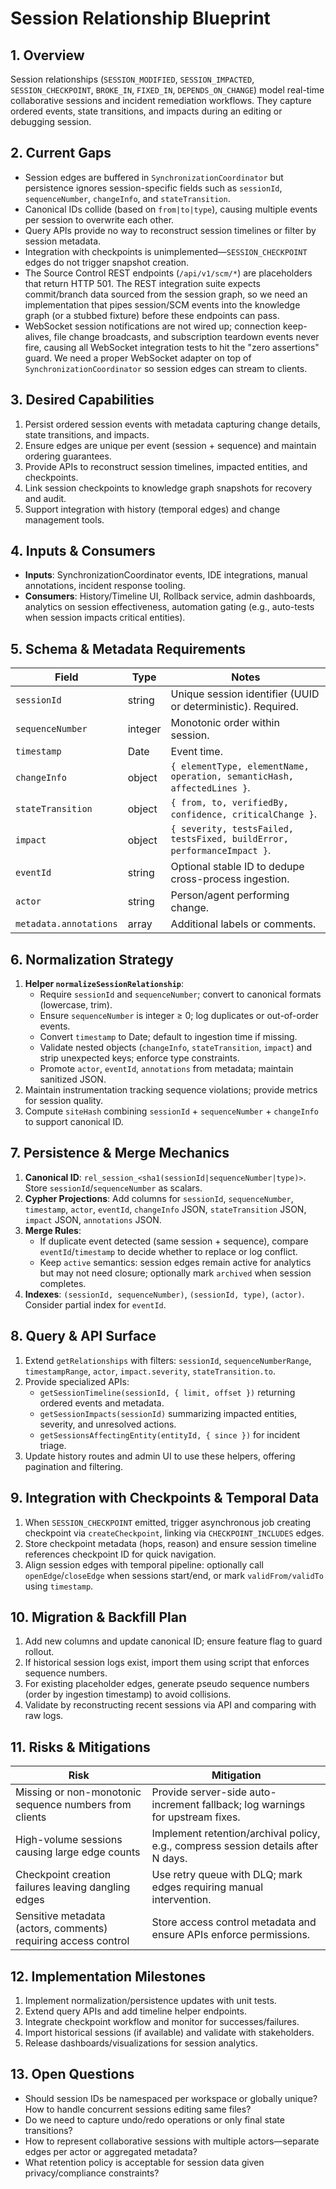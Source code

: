 # Session Relationship Blueprint

## 1. Overview
Session relationships (`SESSION_MODIFIED`, `SESSION_IMPACTED`, `SESSION_CHECKPOINT`, `BROKE_IN`, `FIXED_IN`, `DEPENDS_ON_CHANGE`) model real-time collaborative sessions and incident remediation workflows. They capture ordered events, state transitions, and impacts during an editing or debugging session.

## 2. Current Gaps
- Session edges are buffered in `SynchronizationCoordinator` but persistence ignores session-specific fields such as `sessionId`, `sequenceNumber`, `changeInfo`, and `stateTransition`.
- Canonical IDs collide (based on `from|to|type`), causing multiple events per session to overwrite each other.
- Query APIs provide no way to reconstruct session timelines or filter by session metadata.
- Integration with checkpoints is unimplemented—`SESSION_CHECKPOINT` edges do not trigger snapshot creation.
- The Source Control REST endpoints (`/api/v1/scm/*`) are placeholders that return HTTP 501. The REST integration suite expects commit/branch data sourced from the session graph, so we need an implementation that pipes session/SCM events into the knowledge graph (or a stubbed fixture) before these endpoints can pass.
- WebSocket session notifications are not wired up; connection keep-alives, file change broadcasts, and subscription teardown events never fire, causing all WebSocket integration tests to hit the "zero assertions" guard. We need a proper WebSocket adapter on top of `SynchronizationCoordinator` so session edges can stream to clients.

## 3. Desired Capabilities
1. Persist ordered session events with metadata capturing change details, state transitions, and impacts.
2. Ensure edges are unique per event (session + sequence) and maintain ordering guarantees.
3. Provide APIs to reconstruct session timelines, impacted entities, and checkpoints.
4. Link session checkpoints to knowledge graph snapshots for recovery and audit.
5. Support integration with history (temporal edges) and change management tools.

## 4. Inputs & Consumers
- **Inputs**: SynchronizationCoordinator events, IDE integrations, manual annotations, incident response tooling.
- **Consumers**: History/Timeline UI, Rollback service, admin dashboards, analytics on session effectiveness, automation gating (e.g., auto-tests when session impacts critical entities).

## 5. Schema & Metadata Requirements
| Field | Type | Notes |
| --- | --- | --- |
| `sessionId` | string | Unique session identifier (UUID or deterministic). Required.
| `sequenceNumber` | integer | Monotonic order within session.
| `timestamp` | Date | Event time.
| `changeInfo` | object | `{ elementType, elementName, operation, semanticHash, affectedLines }`.
| `stateTransition` | object | `{ from, to, verifiedBy, confidence, criticalChange }`.
| `impact` | object | `{ severity, testsFailed, testsFixed, buildError, performanceImpact }`.
| `eventId` | string | Optional stable ID to dedupe cross-process ingestion.
| `actor` | string | Person/agent performing change.
| `metadata.annotations` | array | Additional labels or comments.

## 6. Normalization Strategy
1. **Helper `normalizeSessionRelationship`**:
   - Require `sessionId` and `sequenceNumber`; convert to canonical formats (lowercase, trim).
   - Ensure `sequenceNumber` is integer ≥ 0; log duplicates or out-of-order events.
   - Convert `timestamp` to Date; default to ingestion time if missing.
   - Validate nested objects (`changeInfo`, `stateTransition`, `impact`) and strip unexpected keys; enforce type constraints.
   - Promote `actor`, `eventId`, `annotations` from metadata; maintain sanitized JSON.
2. Maintain instrumentation tracking sequence violations; provide metrics for session quality.
3. Compute `siteHash` combining `sessionId` + `sequenceNumber` + `changeInfo` to support canonical ID.

## 7. Persistence & Merge Mechanics
1. **Canonical ID**: `rel_session_<sha1(sessionId|sequenceNumber|type)>`. Store `sessionId`/`sequenceNumber` as scalars.
2. **Cypher Projections**: Add columns for `sessionId`, `sequenceNumber`, `timestamp`, `actor`, `eventId`, `changeInfo` JSON, `stateTransition` JSON, `impact` JSON, `annotations` JSON.
3. **Merge Rules**:
   - If duplicate event detected (same session + sequence), compare `eventId`/`timestamp` to decide whether to replace or log conflict.
   - Keep `active` semantics: session edges remain active for analytics but may not need closure; optionally mark `archived` when session completes.
4. **Indexes**: `(sessionId, sequenceNumber)`, `(sessionId, type)`, `(actor)`. Consider partial index for `eventId`.

## 8. Query & API Surface
1. Extend `getRelationships` with filters: `sessionId`, `sequenceNumberRange`, `timestampRange`, `actor`, `impact.severity`, `stateTransition.to`.
2. Provide specialized APIs:
   - `getSessionTimeline(sessionId, { limit, offset })` returning ordered events and metadata.
   - `getSessionImpacts(sessionId)` summarizing impacted entities, severity, and unresolved actions.
   - `getSessionsAffectingEntity(entityId, { since })` for incident triage.
3. Update history routes and admin UI to use these helpers, offering pagination and filtering.

## 9. Integration with Checkpoints & Temporal Data
1. When `SESSION_CHECKPOINT` emitted, trigger asynchronous job creating checkpoint via `createCheckpoint`, linking via `CHECKPOINT_INCLUDES` edges.
2. Store checkpoint metadata (hops, reason) and ensure session timeline references checkpoint ID for quick navigation.
3. Align session edges with temporal pipeline: optionally call `openEdge`/`closeEdge` when sessions start/end, or mark `validFrom/validTo` using `timestamp`.

## 10. Migration & Backfill Plan
1. Add new columns and update canonical ID; ensure feature flag to guard rollout.
2. If historical session logs exist, import them using script that enforces sequence numbers.
3. For existing placeholder edges, generate pseudo sequence numbers (order by ingestion timestamp) to avoid collisions.
4. Validate by reconstructing recent sessions via API and comparing with raw logs.

## 11. Risks & Mitigations
| Risk | Mitigation |
| --- | --- |
| Missing or non-monotonic sequence numbers from clients | Provide server-side auto-increment fallback; log warnings for upstream fixes. |
| High-volume sessions causing large edge counts | Implement retention/archival policy, e.g., compress session details after N days. |
| Checkpoint creation failures leaving dangling edges | Use retry queue with DLQ; mark edges requiring manual intervention. |
| Sensitive metadata (actors, comments) requiring access control | Store access control metadata and ensure APIs enforce permissions. |

## 12. Implementation Milestones
1. Implement normalization/persistence updates with unit tests.
2. Extend query APIs and add timeline helper endpoints.
3. Integrate checkpoint workflow and monitor for successes/failures.
4. Import historical sessions (if available) and validate with stakeholders.
5. Release dashboards/visualizations for session analytics.

## 13. Open Questions
- Should session IDs be namespaced per workspace or globally unique? How to handle concurrent sessions editing same files?
- Do we need to capture undo/redo operations or only final state transitions?
- How to represent collaborative sessions with multiple actors—separate edges per actor or aggregated metadata?
- What retention policy is acceptable for session data given privacy/compliance constraints?
